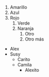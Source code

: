 1. Amarillo
2. Azul
3. Rojo
   1. Verde
   2. Naranja
      1. Otro
      2. Otro más

* Alex
* Susy
  * Carito
  * Camila
    * Alexito
